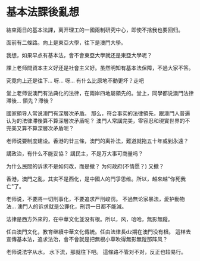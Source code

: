 基本法課後亂想
=============


結束兩日的基本法課，离开理工的一國兩制研究中心，即使不捨我也要回归。

面前有二條路。向上是東亞大學，往下是澳門大學。

我想，如果早点有基本法，會不會東亞大學就还是東亞大學呢？

課上老师問資本主义好还是社會主义好。虽然明知有基本法保障，不過大家不答。

究竟向上还是往下… 呀… 呀… 有什么比原地不動更坏？走吧

堂上老师说澳門有法典化的法律，在兩岸四地屬領先的。堂上，同學都说澳門法律滞後… 領先？滯後？

國家領导人常说澳門有深層次矛盾。 那么，符合事实的法律領先，跟澳門人普遍认为的法律滞後算不算深層次矛盾呢？ 澳門人常講完美，零容忍和現實世界的不完美又算不算深層次矛盾呢？

老师说要制度建设。香港的廿三條，澳門的离䃼法，難道就拖五十年或到永遠？

講政治，有什么不能妥協？
講民主，不是万大事可商量吗？

为什么民間的诉求不是如何改，而是撤？ 为何政府(不情愿？) 又撤？

香港，澳門之亂，其实不是西化，是中國人的鬥爭思维。所以，越來越"你死我亡"了。

老师说，不要將一切刑事化，不要追求严刑峻罚。 不過無论家暴法，愛护動物法… 澳門人的诉求就是公罪化，刑罚一日都不能減。

法律是西方外來的，在中華文化並没有根。所以，风，哈哈，無影無蹤。

任由澳門文化，教育继續中華文化傳統。任由法律長dz期在澳門没有根。 這样去宣傳基本法，追求法治，會不會就是把無根小草吹得無影無蹤那阵风？

老师说法字从水。 水下流，那就往下吧。 這條路不管对不对，反正也较易行。 
